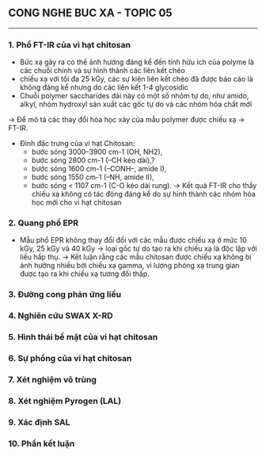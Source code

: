 ## CONG NGHE BUC XA - TOPIC 05
--------------------------------


### 1. Phổ FT-IR của vi hạt chitosan

* Bức xạ gây ra có thể ảnh hưởng đáng kể đến tính hữu ích của polyme là các chuỗi chính và sự hình thành các liên kết chéo
* chiếu xạ với tối đa 25 kGy, các sự kiện liên kết chéo đã được báo cáo là không đáng kể nhưng do các liên kết 1-4 glycosidic
* Chuỗi polymer saccharides dài này có một số nhóm tự do, như amido, alkyl, nhóm hydroxyl sản xuất các gốc tự do và các nhóm hóa chất mới

-> Để mô tả các thay đổi hóa học xảy của mẫu polymer được chiếu xạ -> FT-IR.
* Đỉnh đặc trưng của vi hạt Chitosan:
  *   bước sóng 3000–3900 cm-1 (OH, NH2), 
  *   bước sóng  2800 cm-1 (–CH kéo dài),? 
  *   bước sóng 1600 cm-1 (–CONH–, amide I), 
  *   bước sóng 1550 cm-1 (–NH, amide II), 
  *   bước sóng < 1107 cm-1 (C-O kéo dài rung).
-> Kết quả FT-IR cho thấy chiếu xạ không có tác động đáng kể do sự hình thành các nhóm hóa học mới cho vi hạt chitosan

### 2. Quang phổ EPR
* Mẫu phổ EPR không thay đổi đối với các mẫu được chiếu xạ ở mức 10 kGy, 25 kGy và 40 kGy
-> loại gốc tự do tạo ra khi chiếu xạ là độc lập với liều hấp thụ.
-> Kết luận rằng các mẫu chitosan được chiếu xạ không bị ảnh hưởng nhiều bởi chiếu xạ gamma, vì lượng phóng xạ trung gian được tạo ra khi chiếu xạ tương đối thấp.

### 3. Đường cong phản ứng liều
### 4. Nghiên cứu SWAX X-RD
### 5. Hình thái bề mặt của vi hạt chitosan
### 6. Sự phồng của vi hạt chitosan
### 7. Xét nghiệm vô trùng
### 8. Xét nghiệm Pyrogen (LAL)
### 9. Xác định SAL
### 10. Phần kết luận
